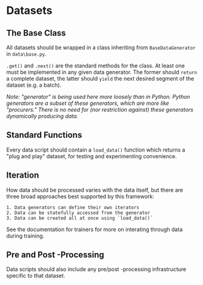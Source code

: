 # Datasets

## The Base Class

All datasets should be wrapped in a class inheriting from `BaseDataGenerator`
in `data\base.py`.

`.get()` and `.next()` are the standard methods for the class. At least one
must be implemented in any given data generator. The former should `return` a
complete dataset, the latter should `yield` the next desired segment of the
dataset (e.g. a batch).

_Note: "generator" is being used here more loosely than in Python. Python
generators are a subset of these generators, which are more like "procurers."
There is no need for (nor restriction against) these generators dynamically
producing data._


## Standard Functions

Every data script should contain a `load_data()` function which returns a
"plug and play" dataset, for testing and experimenting convenience.


## Iteration

How data should be processed varies with the data itself, but there are three
broad approaches best supported by this framework:

    1. Data generators can define their own iterators
    2. Data can be statefully accessed from the generator
    3. Data can be created all at once using `load_data()`

See the documentation for trainers for more on interating through data during
training.


## Pre and Post -Processing

Data scripts should also include any pre/post -processing infrastructure
specific to that dataset.

